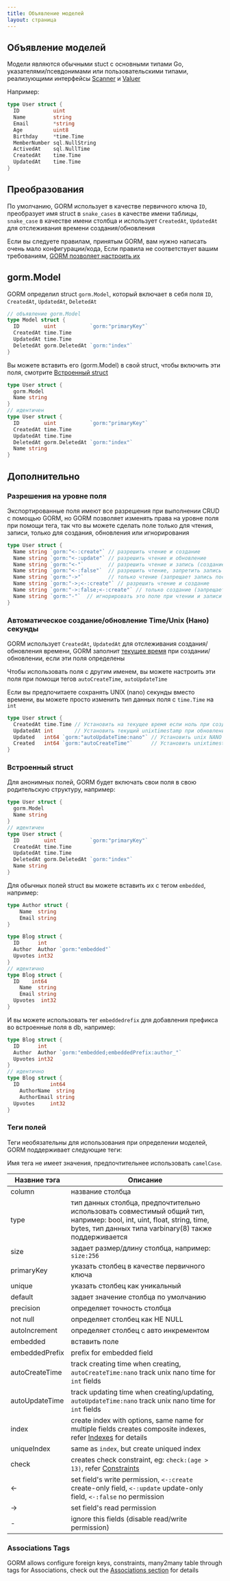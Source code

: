 ```yaml
---
title: Объявление моделей
layout: страница
---
```


## Объявление моделей

Модели являются обычными stuct с основными типами Go, указателями/псевдонимами или пользовательскими типами, реализующими интерфейсы [Scanner](https://pkg.go.dev/database/sql/sql#Scanner) и [Valuer](https://pkg.go.dev/database/sql/driver#Valuer)

Например:

```go
type User struct {
  ID           uint
  Name         string
  Email        *string
  Age          uint8
  Birthday     *time.Time
  MemberNumber sql.NullString
  ActivedAt    sql.NullTime
  CreatedAt    time.Time
  UpdatedAt    time.Time
}
```

## Преобразования

По умолчанию, GORM использует в качестве первичного ключа `ID`, преобразует имя struct в `snake_cases` в качестве имени таблицы, `snake_case` в качестве имени столбца и использует `CreatedAt`, `UpdatedAt` для отслеживания времени создания/обновления

Если вы следуете правилам, принятым GORM, вам нужно написать очень мало конфигурации/кода, Если правила не соответствует вашим требованиям, [GORM позволяет настроить их](conventions.html)

## gorm.Model

GORM определил struct `gorm.Model`, который включает в себя поля `ID`, `CreatedAt`, `UpdatedAt`, `DeletedAt`

```go
// объявление gorm.Model
type Model struct {
  ID        uint           `gorm:"primaryKey"`
  CreatedAt time.Time
  UpdatedAt time.Time
  DeletedAt gorm.DeletedAt `gorm:"index"`
}
```

Вы можете вставить его (gorm.Model) в свой struct, чтобы включить эти поля, смотрите [Встроенный struct](#embedded_struct)

```go
type User struct {
  gorm.Model
  Name string
}
// идентичен
type User struct {
  ID        uint           `gorm:"primaryKey"`
  CreatedAt time.Time
  UpdatedAt time.Time
  DeletedAt gorm.DeletedAt `gorm:"index"`
  Name string
}
```

## Дополнительно

### Разрешения на уровне поля

Экспортированные поля имеют все разрешения при выполнении CRUD с помощью GORM, но GORM позволяет изменять права на уровне поля при помощи тега, так что вы можете сделать поле только для чтения, записи, только для создания, обновления или игнорирования

```go
type User struct {
  Name string `gorm:"<-:create"` // разрешить чтение и создание
  Name string `gorm:"<-:update"` // разрешить чтение и обновление
  Name string `gorm:"<-"`        // разрешить чтение и запись (создание и обновление)
  Name string `gorm:"<-:false"`  // разрешить чтение, запретить запись
  Name string `gorm:"->"`        // только чтение (запрещает запись после создания)
  Name string `gorm:"->;<-:create"` // разрешить чтение и создание
  Name string `gorm:"->:false;<-:create"` // только создание (запрещает чтение из БД)
  Name string `gorm:"-"`  // игнорировать это поле при чтении и записи
}
```

### <name id="time_tracking">Автоматическое создание/обновление Time/Unix (Нано) секунды</span>

GORM использует `CreatedAt`, `UpdatedAt` для отслеживания создания/обновления времени, GORM заполнит [текущее время](gorm_config.html#current_time) при создании/обновлении, если эти поля определены

Чтобы использовать поля с другим именем, вы можете настроить эти поля при помощи тегов `autoCreateTime`, `autoUpdateTime`

Если вы предпочитаете сохранять UNIX (nano) секунды вместо времени, вы можете просто изменить тип данных поля с `time.Time` на `int`

```go
type User struct {
  CreatedAt time.Time // Установить на текущее время если ноль при создании
  UpdatedAt int       // Установить текущий unixtimestamp при обновлении или если ноль при создании
  Updated   int64 `gorm:"autoUpdateTime:nano"` // Установить unix NANO секунды как время обновления
  Created   int64 `gorm:"autoCreateTime"`      // Установить unixtimestamp секунды как время создания
}
```

### <span id="embedded_struct">Встроенный struct</span>

Для анонимных полей, GORM будет включать свои поля в свою родительскую структуру, например:

```go
type User struct {
  gorm.Model
  Name string
}
// идентичен
type User struct {
  ID        uint           `gorm:"primaryKey"`
  CreatedAt time.Time
  UpdatedAt time.Time
  DeletedAt gorm.DeletedAt `gorm:"index"`
  Name string
}
```

Для обычных полей struct вы можете вставить их с тегом `embedded`, например:

```go
type Author struct {
    Name  string
    Email string
}

type Blog struct {
  ID      int
  Author  Author `gorm:"embedded"`
  Upvotes int32
}
// идентично
type Blog struct {
  ID    int64
    Name  string
    Email string
  Upvotes  int32
}
```

И вы можете использовать тег `embeddedrefix` для добавления префикса во встроенные поля в db, например:

```go
type Blog struct {
  ID      int
  Author  Author `gorm:"embedded;embeddedPrefix:author_"`
  Upvotes int32
}
// идентично
type Blog struct {
  ID          int64
    AuthorName  string
    AuthorEmail string
  Upvotes     int32
}
```


### Теги полей

Теги необязательны для использования при определении моделей, GORM поддерживает следующие теги:

Имя тега не имеет значения, предпочтительнее использовать `camelCase`.

| Назвние тэга   | Описание                                                                                                                                                                         |
| -------------- | -------------------------------------------------------------------------------------------------------------------------------------------------------------------------------- |
| column         | название столбца                                                                                                                                                                 |
| type           | тип данных столбца, предпочтительно использовать совместимый общий тип, например: bool, int, uint, float, string, time, bytes, тип данных типа varbinary(8) также поддерживается |
| size           | задает размер/длину столбца, например: `size:256`                                                                                                                                |
| primaryKey     | указать столбец в качестве первичного ключа                                                                                                                                      |
| unique         | указать столбец как уникальный                                                                                                                                                   |
| default        | задает значение столбца по умолчанию                                                                                                                                             |
| precision      | определяет точность столбца                                                                                                                                                      |
| not null       | определяет столбец как НЕ NULL                                                                                                                                                   |
| autoIncrement  | определяет столбец с авто инкрементом                                                                                                                                            |
| embedded       | вставить поле                                                                                                                                                                    |
| embeddedPrefix | prefix for embedded field                                                                                                                                                        |
| autoCreateTime | track creating time when creating, `autoCreateTime:nano` track unix nano time for `int` fields                                                                                   |
| autoUpdateTime | track updating time when creating/updating, `autoUpdateTime:nano` track unix nano time for `int` fields                                                                          |
| index          | create index with options, same name for multiple fields creates composite indexes, refer [Indexes](indexes.html) for details                                                    |
| uniqueIndex    | same as `index`, but create uniqued index                                                                                                                                        |
| check          | creates check constraint, eg: `check:(age > 13)`, refer [Constraints](constraints.html)                                                                                       |
| <-             | set field's write permission, `<-:create` create-only field, `<-:update` update-only field, `<-:false` no permission                                                    |
| ->             | set field's read permission                                                                                                                                                      |
| -              | ignore this fields (disable read/write permission)                                                                                                                               |

### Associations Tags

GORM allows configure foreign keys, constraints, many2many table through tags for Associations, check out the [Associations section](associations.html#tags) for details
